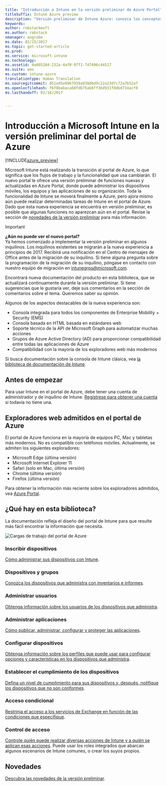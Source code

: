 ```yaml
---
title: "Introducción a Intune en la versión preliminar de Azure Portal"
titleSuffix: Intune Azure preview
description: "Versión preliminar de Intune Azure: conozca los conceptos básicos sobre Intune en la versión preliminar del portal de Azure y cómo puede ayudarle a administrar sus dispositivos."
keywords: 
author: robstackmsft
ms.author: robstack
nmanager: angrobe
ms.date: 02/15/2017
ms.topic: get-started-article
ms.prod: 
ms.service: microsoft-intune
ms.technology: 
ms.assetid: 4a085264-232a-4af0-97f1-747496c44517
ms.suite: ems
ms.custom: intune-azure
translationtype: Human Translation
ms.sourcegitcommit: 851ed5e9967939a930d6d9c22a23d7c72a7b52a7
ms.openlocfilehash: f6f8babaca68fdb75ab6ff36d931f8dbd734acf0
ms.lasthandoff: 02/16/2017


---
```



# <a name="introduction-to-microsoft-intune-in-the-azure-portal-preview"></a>Introducción a Microsoft Intune en la versión preliminar del portal de Azure


[!INCLUDE[azure_preview](../includes/azure_preview.md)]

Microsoft Intune está realizando la transición al portal de Azure, lo que significa que los flujos de trabajo y la funcionalidad que usa cambiarán.
El nuevo portal le ofrece una versión preliminar de funciones nuevas y actualizadas en Azure Portal, donde puede administrar los dispositivos móviles, los equipos y las aplicaciones de su organización.
Toda la funcionalidad de Intune se moverá finalmente a Azure, pero ajora mismo aún puede realizar determinadas tareas de Intune en el portal de Azure. Dado que esta nueva experiencia se encuentra en versión preliminar, es posible que algunas funciones no aparezcan aún en el portal. Revise la sección de [novedades de la versión preliminar](#what's-new-in-the-preview) para más información.

> [!IMPORTANT]
> **¿Aún no puede ver el nuevo portal?**<br>
> Ya hemos comenzado a implementar la versión preliminar en algunos inquilinos. Los inquilinos existentes se migrarán a la nueva experiencia a principios de 2017. Recibirá una notificación en el Centro de mensajes de Office antes de la migración de su inquilino. Si tiene alguna pregunta sobre la programación de la migración de su inquilino, póngase en contacto con nuestro equipo de migración en [intunegrps@microsoft.com](mailto:intunegrps@microsoft.com).


Encontrará nueva documentación del producto en esta biblioteca, que se actualizará continuamente durante la versión preliminar. Si tiene sugerencias que le gustaría ver, deje sus comentarios en la sección de comentarios sobre el tema. Queremos saber su opinión.

<!--- You can view the new Intune technical preview console in Azure at [portal.azure.com]. --->

Algunos de los aspectos destacables de la nueva experiencia son:

- Consola integrada para todos los componentes de Enterprise Mobility + Security (EMS)
- Consola basada en HTML basada en estándares web
- Soporte técnico de la API de Microsoft Graph para automatizar muchas acciones
- Grupos de Azure Active Directory (AD) para proporcionar compatibilidad entre todas las aplicaciones de Azure
- Compatibilidad con la mayoría de los exploradores web más modernos

Si busca documentación sobre la consola de Intune clásica, vea [la biblioteca de documentación de Intune](https://docs.microsoft.com/en-us/intune/).

## <a name="before-you-start"></a>Antes de empezar

Para usar Intune en el portal de Azure, debe tener una cuenta de administrador y de inquilino de Intune. [Regístrese para obtener una cuenta](https://portal.office.com/Signup/Signup.aspx?OfferId=40BE278A-DFD1-470a-9EF7-9F2596EA7FF9&dl=INTUNE_A&ali=1#0%20) si todavía no tiene una.

## <a name="supported-web-browsers-for-the-azure-portal"></a>Exploradores web admitidos en el portal de Azure

El portal de Azure funciona en la mayoría de equipos PC, Mac y tabletas más modernos. No es compatible con teléfonos móviles.
Actualmente, se admiten los siguientes exploradores:

- Microsoft Edge (última versión)
- Microsoft Internet Explorer 11
- Safari (solo en Mac, última versión)
- Chrome (última versión)
- Firefox (última versión)

Para obtener la información más reciente sobre los exploradores admitidos, vea [Azure Portal](https://docs.microsoft.com/azure/azure-preview-portal-supported-browsers-devices).

## <a name="whats-in-this-library"></a>¿Qué hay en esta biblioteca?

La documentación refleja el diseño del portal de Intune para que resulte más fácil encontrar la información que necesita.

![Cargas de trabajo del portal de Azure](./media/azure-portal-workloads.png)

<!--- ### Plan and design
Information to help you plan and design your Intune environment.
[Read more](/intune-azure/plan-and-design/get-started) --->
### <a name="enroll-devices"></a>Inscribir dispositivos
[Cómo administrar sus dispositivos con Intune](/intune-azure/enroll-devices/what-is).
### <a name="devices--groups"></a>Dispositivos y grupos
[Conozca los dispositivos que administra con inventarios e informes](/intune-azure/manage-devices/what-is).
### <a name="manage-users"></a>Administrar usuarios
[Obtenga información sobre los usuarios de los dispositivos que administra](/intune-azure/manage-users/what-is).
### <a name="manage-apps"></a>Administrar aplicaciones
[Cómo publicar, administrar, configurar y proteger las aplicaciones](/intune-azure/manage-apps/what-is-app-management).
### <a name="configure-devices"></a>Configurar dispositivos
[Obtenga información sobre los perfiles que puede usar para configurar opciones y características en los dispositivos que administra](/intune-azure/configure-devices/what-are-device-profiles).
### <a name="set-device-compliance"></a>Establecer el cumplimiento de los dispositivos
[Defina un nivel de cumplimiento para sus dispositivos y, después, notifique los dispositivos que no son conformes](/intune-azure/set-device-compliance/what-is-device-compliance).
### <a name="conditional-access"></a>Acceso condicional
[Restrinja el acceso a los servicios de Exchange en función de las condiciones que especifique](/intune-azure/conditional-access/what-is-conditional-access).
### <a name="access-control"></a>Control de acceso
[Controle quién puede realizar diversas acciones de Intune y a quién se aplican esas acciones](/intune-azure/access-control/role-based-access-control). Puede usar los roles integrados que abarcan algunos escenarios de Intune comunes, o crear los suyos propios.



## <a name="whats-new"></a>Novedades

[Descubra las novedades de la versión preliminar](/intune-azure/introduction/whats-new).


